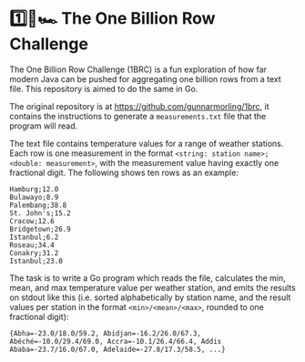 # 1️⃣🐝🏎️ The One Billion Row Challenge

The One Billion Row Challenge (1BRC) is a fun exploration of how far modern Java can be pushed for aggregating one billion rows from a text file. This repository is aimed to do the same in Go.

The original repository is at https://github.com/gunnarmorling/1brc, it contains the instructions to generate a `measurements.txt` file that the program will read.

The text file contains temperature values for a range of weather stations.
Each row is one measurement in the format `<string: station name>;<double: measurement>`, with the measurement value having exactly one fractional digit.
The following shows ten rows as an example:

```
Hamburg;12.0
Bulawayo;8.9
Palembang;38.8
St. John's;15.2
Cracow;12.6
Bridgetown;26.9
Istanbul;6.2
Roseau;34.4
Conakry;31.2
Istanbul;23.0
```

The task is to write a Go program which reads the file, calculates the min, mean, and max temperature value per weather station, and emits the results on stdout like this
(i.e. sorted alphabetically by station name, and the result values per station in the format `<min>/<mean>/<max>`, rounded to one fractional digit):

```
{Abha=-23.0/18.0/59.2, Abidjan=-16.2/26.0/67.3, Abéché=-10.0/29.4/69.0, Accra=-10.1/26.4/66.4, Addis Ababa=-23.7/16.0/67.0, Adelaide=-27.8/17.3/58.5, ...}
```
